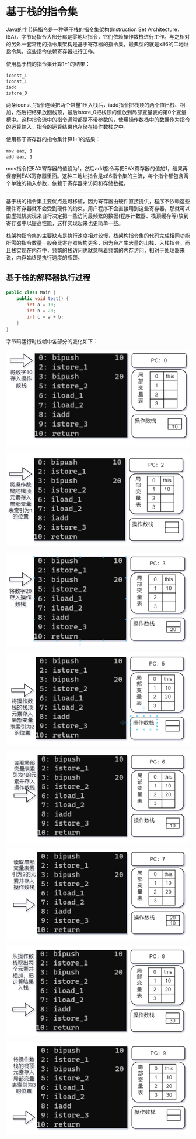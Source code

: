 # 基于栈的指令集

Java的字节码指令是一种基于栈的指令集架构(Instruction Set Architecture，ISA)，字节码指令大部分都是零地址指令，它们依赖操作数栈进行工作。与之相对的另外一套常用的指令集架构是基于寄存器的指令集，最典型的就是x86的二地址指令集，这些指令依赖寄存器进行工作。

使用基于栈的指令集计算1+1的结果：

```
iconst_1
iconst_1
iadd
istore_0
```

两条iconst_1指令连续把两个常量1压入栈后，iadd指令把栈顶的两个值出栈、相加，然后把结果放回栈顶，最后istore_0把栈顶的值放到局部变量表的第0个变量槽中。这种指令流中的指令通常都是不带参数的，使用操作数栈中的数据作为指令的运算输入，指令的运算结果也存储在操作数栈之中。

使用基于寄存器的指令集计算1+1的结果：

```
mov eax, 1
add eax, 1
```

mov指令把EAX寄存器的值设为1，然后add指令再把EAX寄存器的值加1，结果再保存到EAX寄存器里面。这种二地址指令是x86指令集的主流，每个指令都包含两个单独的输入参数，依赖于寄存器来访问和存储数据。

---

基于栈的指令集主要优点是可移植，因为寄存器由硬件直接提供，程序不依赖这些硬件寄存器就不会受到硬件的约束。用户程序不会直接用到这些寄存器，那就可以由虚拟机实现来自行决定把一些访问最频繁的数据(程序计数器、栈顶缓存等)放到寄存器中以提高性能，这样实现起来也更简单一些。

栈架构指令集的主要缺点是执行速度相对较慢，栈架构指令集的代码完成相同功能所需的指令数量一般会比寄存器架构更多，因为会产生大量的出栈、入栈指令。而且栈实现在内存中，频繁的栈访问也就意味着频繁的内存访问，相对于处理器来说，内存始终是执行速度的瓶颈。

## 基于栈的解释器执行过程

```java
public class Main {
    public void test() {
        int a = 10;
        int b = 20;
        int c = a + b;
    }
}
```

字节码运行时栈帧中各部分的变化如下：

![](../../img/stack1.png)

![](../../img/stack2.png)

![](../../img/stack3.png)

![](../../img/stack4.png)

![](../../img/stack5.png)

![](../../img/stack6.png)

![](../../img/stack7.png)

![](../../img/stack8.png)
